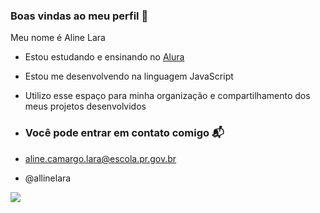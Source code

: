 ### Boas vindas ao meu perfil 💙

Meu nome é Aline Lara

- Estou estudando e ensinando no [Alura](https://www.alura.com.br) 
- Estou me desenvolvendo na linguagem JavaScript
- Utilizo esse espaço para minha organização e compartilhamento dos meus projetos desenvolvidos

- ### Você pode entrar em contato comigo 📬

- aline.camargo.lara@escola.pr.gov.br
 
- @allinelara

![](https://media1.tenor.com/m/1tVWVYqbSaAAAAAC/harry-potter-ron-weasley.gif)


